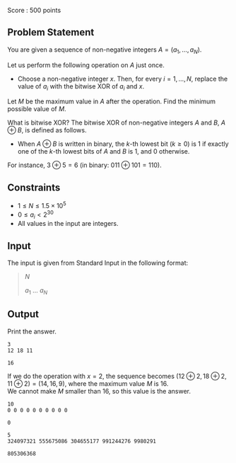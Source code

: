 Score : $500$ points

## Problem Statement

You are given a sequence of non-negative integers $A=(a_1,\ldots,a_N)$.

Let us perform the following operation on $A$ just once.

- Choose a non-negative integer $x$. Then, for every $i=1, \ldots, N$, replace the value of $a_i$ with the bitwise XOR of $a_i$ and $x$.

Let $M$ be the maximum value in $A$ after the operation. Find the minimum possible value of $M$.

What is bitwise XOR?
The bitwise XOR of non-negative integers $A$ and $B$,  $A \oplus B$, is defined as follows.

- When $A \oplus B$ is written in binary, the $k$-th lowest bit ($k \geq 0$) is $1$ if exactly one of the $k$-th lowest bits of $A$ and $B$ is $1$, and $0$ otherwise.

For instance, $3 \oplus 5 = 6$ (in binary: $011 \oplus 101 = 110$).  

## Constraints

- $1 \leq N \leq 1.5 \times 10^5$
- $0 \leq a_i \lt 2^{30}$
- All values in the input are integers.

## Input

The input is given from Standard Input in the following format:

> $N$
> 
> $a_1$ $\ldots$ $a_N$

## Output

Print the answer.

```input1
3
12 18 11
```

```output1
16
```

If we do the operation with $x=2$, the sequence becomes $(12 \oplus 2,18 \oplus 2, 11 \oplus 2) = (14,16,9)$, where the maximum value $M$ is $16$.<br>
We cannot make $M$ smaller than $16$, so this value is the answer.

```input2
10
0 0 0 0 0 0 0 0 0 0
```

```output2
0
```

```input3
5
324097321 555675086 304655177 991244276 9980291
```

```output3
805306368
```